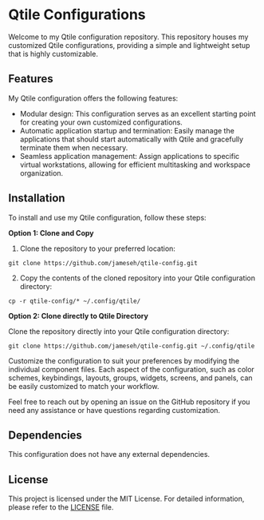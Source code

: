 # Qtile Configurations

Welcome to my Qtile configuration repository. This repository houses my customized Qtile configurations, providing a simple and lightweight setup that is highly customizable.

## Features

My Qtile configuration offers the following features:

* Modular design: This configuration serves as an excellent starting point for creating your own customized configurations.
* Automatic application startup and termination: Easily manage the applications that should start automatically with Qtile and gracefully terminate them when necessary.
* Seamless application management: Assign applications to specific virtual workstations, allowing for efficient multitasking and workspace organization.

## Installation

To install and use my Qtile configuration, follow these steps:

**Option 1: Clone and Copy**

1. Clone the repository to your preferred location:

```shell
git clone https://github.com/jameseh/qtile-config.git
```

2. Copy the contents of the cloned repository into your Qtile configuration directory:

```shell
cp -r qtile-config/* ~/.config/qtile/
```

**Option 2: Clone directly to Qtile Directory**

Clone the repository directly into your Qtile configuration directory:

```shell
git clone https://github.com/jameseh/qtile-config.git ~/.config/qtile
```

Customize the configuration to suit your preferences by modifying the individual component files. Each aspect of the configuration, such as color schemes, keybindings, layouts, groups, widgets, screens, and panels, can be easily customized to match your workflow.

Feel free to reach out by opening an issue on the GitHub repository if you need any assistance or have questions regarding customization.

## Dependencies

This configuration does not have any external dependencies.

## License

This project is licensed under the MIT License. For detailed information, please refer to the [LICENSE](https://github.com/jameseh/qtile-config/blob/main/LICENSE) file.

